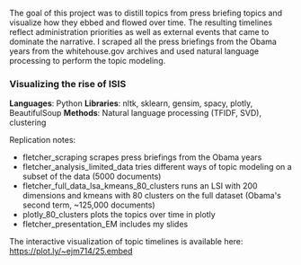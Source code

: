 The goal of this project was to distill topics from press briefing topics and visualize how they ebbed and flowed over time. The resulting timelines reflect administration priorities as well as external events that came to dominate the narrative. I scraped all the press briefings from the Obama years from the whitehouse.gov archives and used natural language processing to perform the topic modeling.

### Visualizing the rise of ISIS


**Languages**: Python
**Libraries**: nltk, sklearn, gensim, spacy, plotly, BeautifulSoup
**Methods**: Natural language processing (TFIDF, SVD), clustering

Replication notes:

- fletcher_scraping scrapes press briefings from the Obama years
- fletcher_analysis_limited_data tries different ways of topic modeling on a subset of the data (5000 documents)
- fletcher_full_data_lsa_kmeans_80_clusters runs an LSI with 200 dimensions and kmeans with 80 clusters on the full dataset (Obama's second term, ~125,000 documents)
- plotly_80_clusters plots the topics over time in plotly
- fletcher_presentation_EM includes my slides

The interactive visualization of topic timelines is available here: https://plot.ly/~ejm714/25.embed
